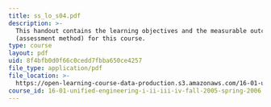 ```yaml
---
title: ss_lo_s04.pdf
description: >-
  This handout contains the learning objectives and the measurable outcomes
  (assessment method) for this course.
type: course
layout: pdf
uid: 8f4bfb0d0f66c0cedd7fbba650ce4257
file_type: application/pdf
file_location: >-
  https://open-learning-course-data-production.s3.amazonaws.com/16-01-unified-engineering-i-ii-iii-iv-fall-2005-spring-2006/8f4bfb0d0f66c0cedd7fbba650ce4257_ss_lo_s04.pdf
course_id: 16-01-unified-engineering-i-ii-iii-iv-fall-2005-spring-2006
---
```

